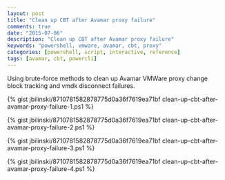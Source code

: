 ```yaml
---
layout: post
title: "Clean up CBT after Avamar proxy failure"
comments: true
date: "2015-07-06"
description: "Clean up CBT after Avamar proxy failure"
keywords: "powershell, vmware, avamar, cbt, proxy"
categories: [powershell, script, interactive, reference]
tags: [avamar, cbt, powercli]
---
```


Using brute-force methods to clean up Avamar VMWare proxy change block tracking and vmdk disconnect failures.

{% gist jbilinski/8710781582878775d0a36f7619ea71bf clean-up-cbt-after-avamar-proxy-failure-1.ps1 %}


{% gist jbilinski/8710781582878775d0a36f7619ea71bf clean-up-cbt-after-avamar-proxy-failure-2.ps1 %}


{% gist jbilinski/8710781582878775d0a36f7619ea71bf clean-up-cbt-after-avamar-proxy-failure-3.ps1 %}        


{% gist jbilinski/8710781582878775d0a36f7619ea71bf clean-up-cbt-after-avamar-proxy-failure-4.ps1 %}
